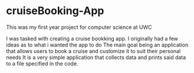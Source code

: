 # cruiseBooking-App
This was my first year project for computer science at UWC

I was tasked with creating a cruise bookking app. I originally had a few ideas as to what i wanted the app to do
The main goal being an application that allows users to book a cruise and customize it to suit their personal needs
It is a very simple application that collects data and prints said data to a file specified in the code.
